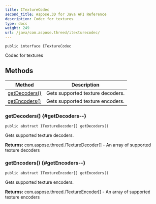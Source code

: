 ```yaml
---
title: ITextureCodec
second_title: Aspose.3D for Java API Reference
description: Codec for textures
type: docs
weight: 249
url: /java/com.aspose.threed/itexturecodec/
---
```

```
public interface ITextureCodec
```

Codec for textures
## Methods

| Method | Description |
| --- | --- |
| [getDecoders()](#getDecoders--) | Gets supported texture decoders. |
| [getEncoders()](#getEncoders--) | Gets supported texture encoders. |
### getDecoders() {#getDecoders--}
```
public abstract ITextureDecoder[] getDecoders()
```


Gets supported texture decoders.

**Returns:**
com.aspose.threed.ITextureDecoder[] - An array of supported texture decoders
### getEncoders() {#getEncoders--}
```
public abstract ITextureEncoder[] getEncoders()
```


Gets supported texture encoders.

**Returns:**
com.aspose.threed.ITextureEncoder[] - An array of supported texture encoders
